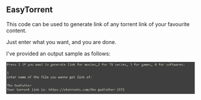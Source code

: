 ## EasyTorrent

This code can be used to generate link of any torrent link of your favourite content.


Just enter what you want, and you are done.

I've provided an output sample as follows:

![alt text](https://github.com/GangulyShreyan/EasyTorrent/blob/master/TorrentSample.PNG)

